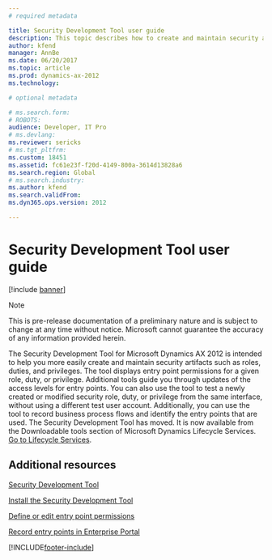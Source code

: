```yaml
---
# required metadata

title: Security Development Tool user guide
description: This topic describes how to create and maintain security artifacts such as roles, duties, and privileges by using the Security Development Tool.
author: kfend
manager: AnnBe
ms.date: 06/20/2017
ms.topic: article
ms.prod: dynamics-ax-2012 
ms.technology:

# optional metadata

# ms.search.form: 
# ROBOTS: 
audience: Developer, IT Pro
# ms.devlang: 
ms.reviewer: sericks
# ms.tgt_pltfrm: 
ms.custom: 18451
ms.assetid: fc61e23f-f20d-4149-800a-3614d13828a6
ms.search.region: Global
# ms.search.industry: 
ms.author: kfend
ms.search.validFrom: 
ms.dyn365.ops.version: 2012

---
```


# Security Development Tool user guide

[!include [banner](../../includes/banner.md)]

> [!NOTE]
> This is pre-release documentation of a preliminary nature and is subject to change at any time without notice. Microsoft cannot guarantee the accuracy of any information provided herein.

The Security Development Tool for Microsoft Dynamics AX 2012 is intended to help you more easily create and maintain security artifacts such as roles, duties, and privileges. The tool displays entry point permissions for a given role, duty, or privilege. Additional tools guide you through updates of the access levels for entry points. You can also use the tool to test a newly created or modified security role, duty, or privilege from the same interface, without using a different test user account. Additionally, you can use the tool to record business process flows and identify the entry points that are used. The Security Development Tool has moved. It is now available from the Downloadable tools section of Microsoft Dynamics Lifecycle Services. [Go to Lifecycle Services](https://lcs.dynamics.com).


Additional resources
--------

[Security Development Tool](overview-security-development-tool-user-interface.md)

[Install the Security Development Tool](install-security-development-tool.md)

[Define or edit entry point permissions](define-edit-entry-point-permissions.md)

[Record entry points in Enterprise Portal](record-entry-points-enterprise-portal.md)





[!INCLUDE[footer-include](../../../../includes/footer-banner.md)]